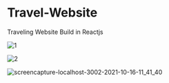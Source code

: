 # Travel-Website
Traveling Website Build in Reactjs 

![1](https://user-images.githubusercontent.com/77249679/133460697-deebce7d-d2e7-4aa0-9e86-0f77da08c705.PNG)

![2](https://user-images.githubusercontent.com/77249679/133460736-f605480e-913d-44b6-9cb4-33098663f4ef.PNG)

![screencapture-localhost-3002-2021-10-16-11_41_40](https://user-images.githubusercontent.com/77249679/137576868-bfae0aff-9580-4570-8af3-0476c0bb0235.png)


